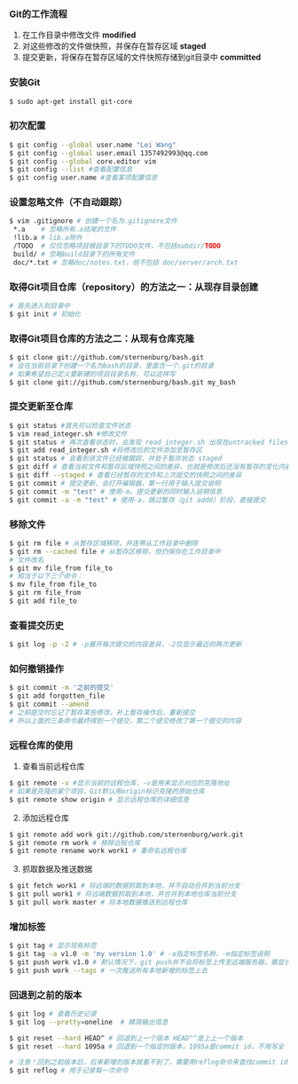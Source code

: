 
### Git的工作流程
1. 在工作目录中修改文件 **modified**
2. 对这些修改的文件做快照，并保存在暂存区域 **staged**
3. 提交更新，将保存在暂存区域的文件快照存储到git目录中 **committed**

### 安装Git
```sh
$ sudo apt-get install git-core
```
### 初次配置 
```sh
$ git config --global user.name "Lei Wang"
$ git config --global user.email 1357492993@qq.com
$ git config --global core.editor vim
$ git config --list #查看配置信息
$ git config user.name #查看某项配置信息
```
### 设置忽略文件（不自动跟踪）
```sh
$ vim .gitignore # 创建一个名为.gitignore文件
 *.a	# 忽略所有.a结尾的文件
 !lib.a # lib.a除外
 /TODO	# 仅仅忽略项目根目录下的TODO文件，不包括subdir/TODO
 build/ # 忽略build目录下的所有文件
 doc/*.txt # 忽略doc/notes.txt，但不包括 doc/server/arch.txt
```

### 取得Git项目仓库（repository）的方法之一：从现存目录创建
```sh
# 首先进入到目录中
$ git init # 初始化
```
### 取得Git项目仓库的方法之二：从现有仓库克隆
```sh
$ git clone git://github.com/sternenburg/bash.git
# 会在当前目录下创建一个名为bash的目录，里面含一个.git的目录
# 如果希望自己定义要新建的项目目录名称，可以这样写
$ git clone git://github.com/sternenburg/bash.git my_bash
```
### 提交更新至仓库
```sh
$ git status #首先可以检查文件状态
$ vim read_integer.sh #修改文件
$ git status # 再次查看状态时，会发现 read_integer.sh 出现在untracked files里
$ git add read_integer.sh #将修改后的文件添加至暂存区
$ git status # 会看到该文件已经被跟踪，并处于暂存状态 staged
$ git diff # 查看当前文件和暂存区域快照之间的差异，也就是修改后还没有暂存的变化内容
$ git diff --staged # 查看已经暂存的文件和上次提交的快照之间的差异
$ git commit # 提交更新，会打开编辑器，第一行用于输入提交说明
$ git commit -m "test" # 使用-m，提交更新的同时输入说明信息
$ git commit -a -m "test" # 使用-a，跳过暂存（git addd）阶段，直接提交
```
### 移除文件
```sh
$ git rm file # 从暂存区域移除，并连带从工作目录中删除
$ git rm --cached file # 从暂存区移除，但仍保存在工作目录中
# 文件改名
$ git mv file_from file_to
# 相当于以下三个命令：
$ mv file_from file_to
$ git rm file_from
$ git add file_to
```
### 查看提交历史
```sh
$ git log -p -2 # -p展开每次提交的内容差异，-2仅显示最近的两次更新
```
### 如何撤销操作
```sh
$ git commit -m '之前的提交'
$ git add forgotten_file
$ git commit --amend
# 之前提交时忘记了暂存某些修改，补上暂存操作后，重新提交
# 所以上面的三条命令最终得到一个提交，第二个提交修改了第一个提交的内容
```
### 远程仓库的使用
1. 查看当前远程仓库
```sh
$ git remote -v #显示当前的远程仓库，-v是用来显示对应的克隆地址
# 如果是克隆的某个项目，Git默认用origin标识克隆的原始仓库
$ git remote show origin # 显示远程仓库的详细信息
```
2. 添加远程仓库
```sh
$ git remote add work git://github.com/sternenburg/work.git
$ git remote rm work # 移除远程仓库
$ git remote rename work work1 # 重命名远程仓库
```
3. 抓取数据及推送数据
```sh
$ git fetch work1 # 将远端的数据抓取到本地，并不自动合并到当前分支
$ git pull work1 # 将远端数据抓取到本地，并合并到本地仓库当前分支
$ git pull work master # 将本地数据推送到远程仓库
```
### 增加标签
```sh
$ git tag # 显示现有标签
$ git tag -a v1.0 -m 'my version 1.0' # -a指定标签名称，-m指定标签说明
$ git push work v1.0 # 默认情况下，git push并不会将标签上传至远端服务器，需显式命令
$ git push work --tags # 一次推送所有本地新增的标签上去
```
### 回退到之前的版本
```sh
$ git log # 查看历史记录
$ git log --pretty=oneline  # 精简输出信息

$ git reset --hard HEAD^ # 回退到上一个版本 HEAD^^是上上一个版本
$ git reset --hard 1095a # 回退到一个指定的版本，1095a是commit id，不用写全

# 注意！回到之前版本后，后来新增的版本就看不到了，需要用reflog命令来查找commit id
$ git reflog # 用于记录每一次命令
```








